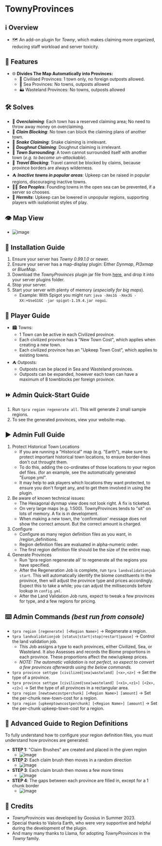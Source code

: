 # TownyProvinces

## :information_source: Overview
- :world_map: An add-on plugin for *Towny*, which makes claiming more organized, reducing staff workload and server toxicity.
  
## :gift: Features
- :globe_with_meridians: **Divides The Map Automatically into Provinces:**
  - :tophat: Civilised Provinces: 1 town only, no foreign outposts allowed.
  - :ocean: Sea Provinces: No towns, outposts allowed
  - :desert: Wasteland Provinces: No towns, outposts allowed

## :hammer_and_wrench: Solves
- :money_with_wings: ***Overclaiming***: Each town has a reserved claiming area; No need to throw away money on overclaiming.
- :no_entry_sign: ***Claim Blocking***: No town can block the claiming plans of another town.
- :snake: ***Snake Claiming***: Snake claiming is irrelevant.
- :doughnut: ***Doughnut Claiming***: Doughnut claiming is irrelevant.
- :hamburger: ***Town Surrounding***: A town cannot surrounded itself with another town (*e.g. to become un-attackable*).
- :no_pedestrians: ***Travel Blocking***: Travel cannot be blocked by claims, because province borders are always wilderness.
- :tent: ***Inactive towns in popular areas***: Upkeep can be raised in popular regions, discouraging inactive towns.
- :merman: ***Sea Peoples***: Founding towns in the open sea can be prevented, if a server so chooses.
- :santa: ***Hermits***: Upkeep can be lowered in unpopular regions, supporting players with isolationist styles of play.

## :eye: Map View
- ![image](https://github.com/TownyAdvanced/TownyProvinces/assets/50219223/7570eb88-6ea9-487a-9045-2c85710ecc76)

## :floppy_disk: Installation Guide
1. Ensure your server has *Towny 0.99.1.0* or newer.
2. Ensure your server has a map-display plugin: Either *Dynmap*, *Pl3xmap* or *BlueMap*.
3. Download the *TownyProvinces* plugin jar file from [here](https://github.com/TownyAdvanced/TownyProvinces/releases), and drop it into your server plugins folder.
4. Stop your server.
5. Start your server with plenty of memory (*especially for big maps*).
   - Example: With Spigot you might run: `java -Xms1G -Xmx3G -XX:+UseG1GC -jar spigot-1.19.4.jar nogui`.

## :football: Player Guide
- :cityscape: Towns:
  - 1 Town can be active in each Civilized province.
  - Each civilized province has a "New Town Cost", which applies when creating a new town.
  - Each civilized province has an "Upkeep Town Cost", which applies to existing towns.
- :tent: Outposts:
  - Outposts can be placed in Sea and Wasteland provinces.
  - Outposts can be expanded, however each town can have a maximum of 8 townblocks per foreign province.

## :fast_forward: Admin Quick-Start Guide
1. Run `tpra region regenerate all`. This will generate 2 small sample regions.
2. To see the generated provinces, view your website-map. 

## :arrow_forward: Admin Full Guide
1. Protect Historical Town Locations
   - If you are running a "Historical" map (e.g. "Earth"), make sure to protect important historical town locations, to ensure border-lines don't cut throught them.
   - To do this, adding the co-ordinates of those locations to your region def files. (for an example, see the automatically generated "Europe.yml".
   - It may help to ask players which locations they want protected, to ensure you don't forget any, and to get them involved in using the plugin.
2. Be aware of known technical issues:
    - The Hexagonal dynmap view does not look right. A fix is ticketed.
    - On very large maps (e.g. 1:500). TownyProvinces tends to "sit" on lots of memory. A fix is in development.
    - When making a new town, the 'confirmation' message does not show the correct amount. But the correct amount is charged.
3. Configure
   - Configure as many region definition files as you want, in /region_definitions.
   - Region definition files are evaluated in alpha-numeric order.
   - The first region definition file should be the size of the entire map.
4. Generate Provinces
   - Run 'tpra region regenerate all' to regenerate all the regions you have specified.
   - After the Regeneration Job is complete, run `tpra landvalidationjob start`. This will automatically identify the biome constituents in the province, then will adjust the province type and prices accordingly. Expect this to take a while; you can adjust the milliseconds before lookup in `config.yml`.
   - After the Land Validation Job runs, expect to tweak a few provinces for type, and a few regions for pricing.
## :keyboard: Admin Commands *(best run from console)*
- `tpra region [regenerate] [<Region Name>]` -> Regenerate a region.
- `tpra landvalidationjob [status|start|stop|restart|pause]` -> Control the land validation job.
  - This Job assigns a type to each provinces, either Civilized, Sea, or Wasteland. It also Assesses and records the Biome proportions in each province. These proportions affect the new/upkeep prices.
  - *NOTE: The automatic validation is not perfect, so expect to convert a few provinces afterwards using the below commands.* 
- `tpra province settype [civilized|sea|wasteland] [<x>,<z>]` -> Set the type of a province.
- `tpra province settype [civilized|sea|wasteland] [<x1>,<z1>] [<2x>,<z2>]` -> Set the type of all provinces in a rectangular area.
- `tpra region [newtowncostperchunk] [<Region Name>] [amount]` -> Set the per-chunk new-town-cost for a region.
- `tpra region [upkeeptowncostperchunk] [<Region Name>] [amount]` -> Set the per-chunk upkeep-town-cost for a region.

## :brain: Advanced Guide to Region Definitions
To fully understand how to configure your region definition files, you must understand how provinces are generated:
   * **STEP 1:** "Claim Brushes" are created and placed in the given region
     * ![image](https://github.com/TownyAdvanced/TownyProvinces/assets/50219223/1770c063-8cc2-453e-9b91-e169fd0bb5d5)
   * **STEP 2:** Each claim brush then moves in a random direction
     * ![image](https://github.com/TownyAdvanced/TownyProvinces/assets/50219223/ad00cc6e-573f-421e-80b7-0e8430e4065e)
   * **STEP 3**: Each claim brush then moves a few more times
     * ![image](https://github.com/TownyAdvanced/TownyProvinces/assets/50219223/ee7871f0-6c55-4050-beb7-10dd69b45306)
   * **STEP 4**: The gaps between each province are filled in, except for a 1 chunk border
     * ![image](https://github.com/TownyAdvanced/TownyProvinces/assets/50219223/570039a4-7a5b-4280-ad32-debc0f1110db)

## :scroll: Credits
- *TownyProvinces* was developed by Goosius in Summer 2023.
- Special thanks to Valoria Earth, who were very supportive and helpful during the development of the plugin.
- And many many thanks to Llama, for adopting *TownyProvinces* in the *Towny* family.

